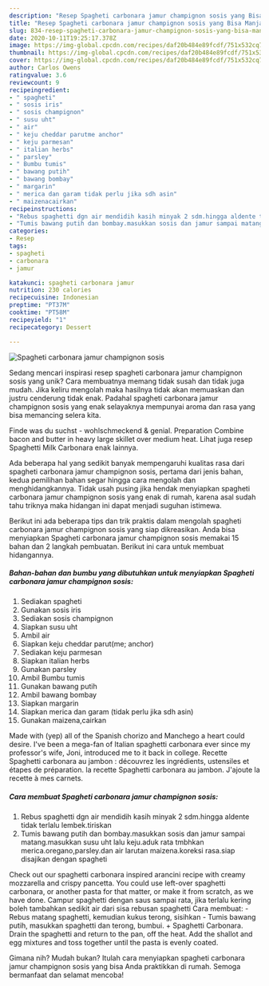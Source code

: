 ```yaml
---
description: "Resep Spagheti carbonara jamur champignon sosis yang Bisa Manjain Lidah"
title: "Resep Spagheti carbonara jamur champignon sosis yang Bisa Manjain Lidah"
slug: 834-resep-spagheti-carbonara-jamur-champignon-sosis-yang-bisa-manjain-lidah
date: 2020-10-11T19:25:17.378Z
image: https://img-global.cpcdn.com/recipes/daf20b484e89fcdf/751x532cq70/spagheti-carbonara-jamur-champignon-sosis-foto-resep-utama.jpg
thumbnail: https://img-global.cpcdn.com/recipes/daf20b484e89fcdf/751x532cq70/spagheti-carbonara-jamur-champignon-sosis-foto-resep-utama.jpg
cover: https://img-global.cpcdn.com/recipes/daf20b484e89fcdf/751x532cq70/spagheti-carbonara-jamur-champignon-sosis-foto-resep-utama.jpg
author: Carlos Owens
ratingvalue: 3.6
reviewcount: 9
recipeingredient:
- " spagheti"
- " sosis iris"
- " sosis champignon"
- " susu uht"
- " air"
- " keju cheddar parutme anchor"
- " keju parmesan"
- " italian herbs"
- " parsley"
- " Bumbu tumis"
- " bawang putih"
- " bawang bombay"
- " margarin"
- " merica dan garam tidak perlu jika sdh asin"
- " maizenacairkan"
recipeinstructions:
- "Rebus spaghetti dgn air mendidih kasih minyak 2 sdm.hingga aldente tidak terlalu lembek.tiriskan"
- "Tumis bawang putih dan bombay.masukkan sosis dan jamur sampai matang.masukkan susu uht lalu keju.aduk rata tmbhkan merica.oregano,parsley.dan air larutan maizena.koreksi rasa.siap disajikan dengan spagheti"
categories:
- Resep
tags:
- spagheti
- carbonara
- jamur

katakunci: spagheti carbonara jamur 
nutrition: 230 calories
recipecuisine: Indonesian
preptime: "PT37M"
cooktime: "PT58M"
recipeyield: "1"
recipecategory: Dessert

---
```



![Spagheti carbonara jamur champignon sosis](https://img-global.cpcdn.com/recipes/daf20b484e89fcdf/751x532cq70/spagheti-carbonara-jamur-champignon-sosis-foto-resep-utama.jpg)

Sedang mencari inspirasi resep spagheti carbonara jamur champignon sosis yang unik? Cara membuatnya memang tidak susah dan tidak juga mudah. Jika keliru mengolah maka hasilnya tidak akan memuaskan dan justru cenderung tidak enak. Padahal spagheti carbonara jamur champignon sosis yang enak selayaknya mempunyai aroma dan rasa yang bisa memancing selera kita.

Finde was du suchst - wohlschmeckend &amp; genial. Preparation Combine bacon and butter in heavy large skillet over medium heat. Lihat juga resep Spaghetti Milk Carbonara enak lainnya.

Ada beberapa hal yang sedikit banyak mempengaruhi kualitas rasa dari spagheti carbonara jamur champignon sosis, pertama dari jenis bahan, kedua pemilihan bahan segar hingga cara mengolah dan menghidangkannya. Tidak usah pusing jika hendak menyiapkan spagheti carbonara jamur champignon sosis yang enak di rumah, karena asal sudah tahu triknya maka hidangan ini dapat menjadi suguhan istimewa.


Berikut ini ada beberapa tips dan trik praktis dalam mengolah spagheti carbonara jamur champignon sosis yang siap dikreasikan. Anda bisa menyiapkan Spagheti carbonara jamur champignon sosis memakai 15 bahan dan 2 langkah pembuatan. Berikut ini cara untuk membuat hidangannya.

<!--inarticleads1-->

##### Bahan-bahan dan bumbu yang dibutuhkan untuk menyiapkan Spagheti carbonara jamur champignon sosis:

1. Sediakan  spagheti
1. Gunakan  sosis iris
1. Sediakan  sosis champignon
1. Siapkan  susu uht
1. Ambil  air
1. Siapkan  keju cheddar parut(me; anchor)
1. Sediakan  keju parmesan
1. Siapkan  italian herbs
1. Gunakan  parsley
1. Ambil  Bumbu tumis
1. Gunakan  bawang putih
1. Ambil  bawang bombay
1. Siapkan  margarin
1. Siapkan  merica dan garam (tidak perlu jika sdh asin)
1. Gunakan  maizena,cairkan


Made with (yep) all of the Spanish chorizo and Manchego a heart could desire. I&#39;ve been a mega-fan of Italian spaghetti carbonara ever since my professor&#39;s wife, Joni, introduced me to it back in college. Recette Spaghetti carbonara au jambon : découvrez les ingrédients, ustensiles et étapes de préparation. la recette Spaghetti carbonara au jambon. J&#39;ajoute la recette à mes carnets. 

<!--inarticleads2-->

##### Cara membuat Spagheti carbonara jamur champignon sosis:

1. Rebus spaghetti dgn air mendidih kasih minyak 2 sdm.hingga aldente tidak terlalu lembek.tiriskan
1. Tumis bawang putih dan bombay.masukkan sosis dan jamur sampai matang.masukkan susu uht lalu keju.aduk rata tmbhkan merica.oregano,parsley.dan air larutan maizena.koreksi rasa.siap disajikan dengan spagheti


Check out our spaghetti carbonara inspired arancini recipe with creamy mozzarella and crispy pancetta. You could use left-over spaghetti carbonara, or another pasta for that matter, or make it from scratch, as we have done. Campur spaghetti dengan saus sampai rata, jika terlalu kering boleh tambahkan sedikit air dari sisa rebusan spaghetti Cara membuat: - Rebus matang spaghetti, kemudian kukus terong, sisihkan - Tumis bawang putih, masukkan spaghetti dan terong, bumbui. + Spaghetti Carbonara. Drain the spaghetti and return to the pan, off the heat. Add the shallot and egg mixtures and toss together until the pasta is evenly coated. 

Gimana nih? Mudah bukan? Itulah cara menyiapkan spagheti carbonara jamur champignon sosis yang bisa Anda praktikkan di rumah. Semoga bermanfaat dan selamat mencoba!
